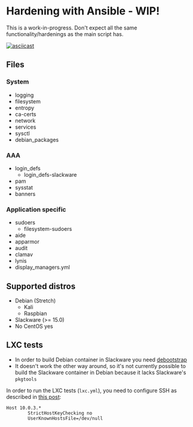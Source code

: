 Hardening with Ansible - WIP!
=============================

This is a work-in-progress. Don't expect all the same functionality/hardenings as the main script has.

[![asciicast](https://asciinema.org/a/Hq1esBXvDZz95MHLnPxPyEAor.png)](https://asciinema.org/a/Hq1esBXvDZz95MHLnPxPyEAor)

Files
-----

### System

* logging
* filesystem
* entropy
* ca-certs
* network
* services
* sysctl
* debian\_packages

### AAA

* login\_defs
    * login\_defs-slackware
* pam
* sysstat
* banners

### Application specific

* sudoers
    * filesystem-sudoers
* aide
* apparmor
* audit
* clamav
* lynis
* display\_managers.yml

Supported distros
-----------------

* Debian (Stretch)
    * Kali
    * Raspbian
* Slackware (>= 15.0)
* No CentOS yes

LXC tests
---------

* In order to build Debian container in Slackware you need [debootstrap](https://slackbuilds.org/repository/14.2/system/debootstrap/)
* It doesn't work the other way around, so it's not currently possible to build the Slackware container in Debian because it lacks Slackware's `pkgtools`

In order to run the LXC tests (`lxc.yml`), you need to configure SSH as described in [this post](https://gauvain.pocentek.net/ansible-to-deploy-lxc-containers.html):

```
Host 10.0.3.*
        StrictHostKeyChecking no
        UserKnownHostsFile=/dev/null
```
